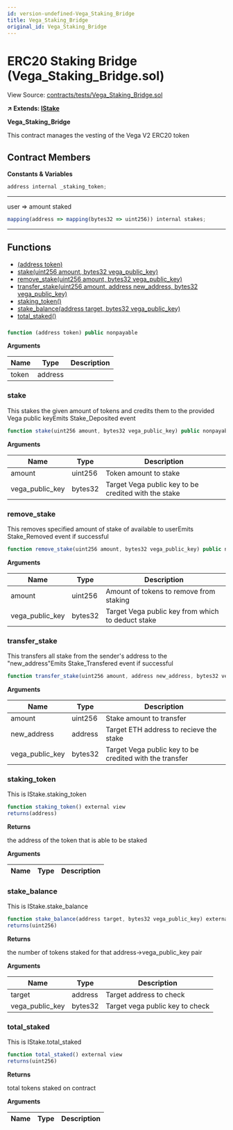 ```yaml
---
id: version-undefined-Vega_Staking_Bridge
title: Vega_Staking_Bridge
original_id: Vega_Staking_Bridge
---
```


# ERC20 Staking Bridge (Vega_Staking_Bridge.sol)

View Source: [contracts/tests/Vega_Staking_Bridge.sol](../contracts/tests/Vega_Staking_Bridge.sol)

**↗ Extends: [IStake](IStake.md)**

**Vega_Staking_Bridge**

This contract manages the vesting of the Vega V2 ERC20 token

## Contract Members
**Constants & Variables**

```js
address internal _staking_token;
```
---

user => amount staked
```js
mapping(address => mapping(bytes32 => uint256)) internal stakes;
```
---

## Functions

- [(address token)](#vega_staking_bridgesol)
- [stake(uint256 amount, bytes32 vega_public_key)](#stake)
- [remove_stake(uint256 amount, bytes32 vega_public_key)](#remove_stake)
- [transfer_stake(uint256 amount, address new_address, bytes32 vega_public_key)](#transfer_stake)
- [staking_token()](#staking_token)
- [stake_balance(address target, bytes32 vega_public_key)](#stake_balance)
- [total_staked()](#total_staked)

### 

```js
function (address token) public nonpayable
```

**Arguments**

| Name        | Type           | Description  |
| ------------- |------------- | -----|
| token | address |  | 

### stake

This stakes the given amount of tokens and credits them to the provided Vega public keyEmits Stake_Deposited event

```js
function stake(uint256 amount, bytes32 vega_public_key) public nonpayable
```

**Arguments**

| Name        | Type           | Description  |
| ------------- |------------- | -----|
| amount | uint256 | Token amount to stake | 
| vega_public_key | bytes32 | Target Vega public key to be credited with the stake | 

### remove_stake

This removes specified amount of stake of available to userEmits Stake_Removed event if successful

```js
function remove_stake(uint256 amount, bytes32 vega_public_key) public nonpayable
```

**Arguments**

| Name        | Type           | Description  |
| ------------- |------------- | -----|
| amount | uint256 | Amount of tokens to remove from staking | 
| vega_public_key | bytes32 | Target Vega public key from which to deduct stake | 

### transfer_stake

This transfers all stake from the sender's address to the "new_address"Emits Stake_Transfered event if successful

```js
function transfer_stake(uint256 amount, address new_address, bytes32 vega_public_key) public nonpayable
```

**Arguments**

| Name        | Type           | Description  |
| ------------- |------------- | -----|
| amount | uint256 | Stake amount to transfer | 
| new_address | address | Target ETH address to recieve the stake | 
| vega_public_key | bytes32 | Target Vega public key to be credited with the transfer | 

### staking_token

This is IStake.staking_token

```js
function staking_token() external view
returns(address)
```

**Returns**

the address of the token that is able to be staked

**Arguments**

| Name        | Type           | Description  |
| ------------- |------------- | -----|

### stake_balance

This is IStake.stake_balance

```js
function stake_balance(address target, bytes32 vega_public_key) external view
returns(uint256)
```

**Returns**

the number of tokens staked for that address->vega_public_key pair

**Arguments**

| Name        | Type           | Description  |
| ------------- |------------- | -----|
| target | address | Target address to check | 
| vega_public_key | bytes32 | Target vega public key to check | 

### total_staked

This is IStake.total_staked

```js
function total_staked() external view
returns(uint256)
```

**Returns**

total tokens staked on contract

**Arguments**

| Name        | Type           | Description  |
| ------------- |------------- | -----|

